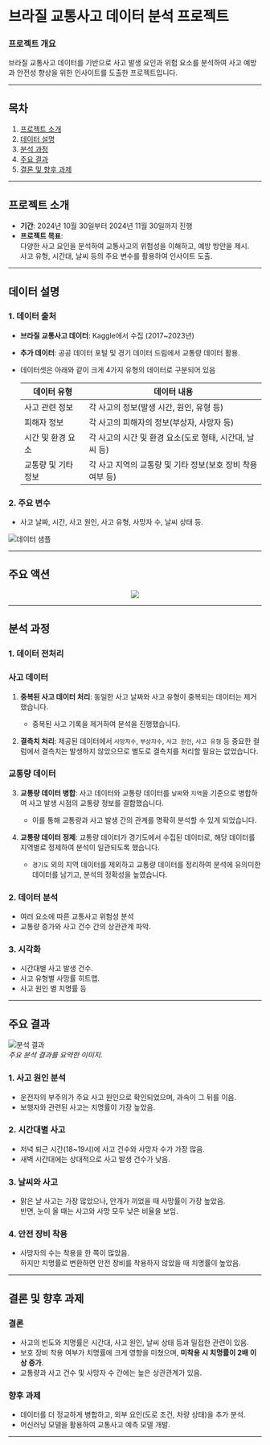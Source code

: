 # 브라질 교통사고 데이터 분석 프로젝트

### 프로젝트 개요
브라질 교통사고 데이터를 기반으로 사고 발생 요인과 위험 요소를 분석하여 사고 예방과 안전성 향상을 위한 인사이트를 도출한 프로젝트입니다.

---

## 목차
1. [프로젝트 소개](#프로젝트-소개)
2. [데이터 설명](#데이터-설명)
3. [분석 과정](#분석-과정)
4. [주요 결과](#주요-결과)
5. [결론 및 향후 과제](#결론-및-향후-과제)

---

## 프로젝트 소개

- **기간**: 2024년 10월 30일부터 2024년 11월 30일까지 진행  
- **프로젝트 목표**:  
  다양한 사고 요인을 분석하여 교통사고의 위험성을 이해하고, 예방 방안을 제시.  
  사고 유형, 시간대, 날씨 등의 주요 변수를 활용하여 인사이트 도출.

---

## 데이터 설명

### 1. 데이터 출처
- **브라질 교통사고 데이터**: Kaggle에서 수집 (2017~2023년)  
- **추가 데이터**: 공공 데이터 포털 및 경기 데이터 드림에서 교통량 데이터 활용.
- 데이터셋은 아래와 같이 크게 4가지 유형의 데이터로 구분되어 있음

  |데이터 유형|데이터 내용|
  |---|---|
  |사고 관련 정보|각 사고의 정보(발생 시간, 원인, 유형 등)|
  |피해자 정보|각 사고의 피해자의 정보(부상자, 사망자 등)|
  |시간 및 환경 요소|각 사고의 시간 및 환경 요소(도로 형태, 시간대, 날씨 등)|
  |교통량 및 기타 정보| 각 사고 지역의 교통량 및 기타 정보(보호 장비 착용 여부 등)|

### 2. 주요 변수
- 사고 날짜, 시간, 사고 원인, 사고 유형, 사망자 수, 날씨 상태 등.

![데이터 샘플](./imgs/data_sample.png)

---

## 주요 액션
<div align="center">
<img src="./imgs/사고_관련_정보.png">
</div>

---

## 분석 과정

### 1. 데이터 전처리
### **사고 데이터**
1. **중복된 사고 데이터 처리**: 동일한 사고 날짜와 사고 유형이 중복되는 데이터는 제거했습니다.  
   - 중복된 사고 기록을 제거하여 분석을 진행했습니다.

2. **결측치 처리**: 제공된 데이터에서 `사망자수`, `부상자수`, `사고 원인`, `사고 유형` 등 중요한 컬럼에서 결측치는 발생하지 않았으므로 별도로 결측치를 처리할 필요는 없었습니다.

### **교통량 데이터**
3. **교통량 데이터 병합**: 사고 데이터와 교통량 데이터를 `날짜`와 `지역`을 기준으로 병합하여 사고 발생 시점의 교통량 정보를 결합했습니다.  
   - 이를 통해 교통량과 사고 발생 간의 관계를 명확히 분석할 수 있게 되었습니다.

4. **교통량 데이터 정제**: 교통량 데이터가 경기도에서 수집된 데이터로, 해당 데이터를 지역별로 정제하여 분석이 일관되도록 했습니다.  
   - `경기도` 외의 지역 데이터를 제외하고 교통량 데이터를 정리하여 분석에 유의미한 데이터를 남기고, 분석의 정확성을 높였습니다.


### 2. 데이터 분석
- 여러 요소에 따른 교통사고 위험성 분석
- 교통량 증가와 사고 건수 간의 상관관계 파악.  

### 3. 시각화
- 시간대별 사고 발생 건수.
- 사고 유형별 사망률 히트맵.
- 사고 원인 별 치명률 등

---

## 주요 결과

![분석 결과](./imgs/napkin-selection.png)  
*주요 분석 결과를 요약한 이미지.*

### 1. 사고 원인 분석
- 운전자의 부주의가 주요 사고 원인으로 확인되었으며, 과속이 그 뒤를 이음.
- 보행자와 관련된 사고는 치명률이 가장 높았음.

### 2. 시간대별 사고
- 저녁 퇴근 시간(18~19시)에 사고 건수와 사망자 수가 가장 많음.
- 새벽 시간대에는 상대적으로 사고 발생 건수가 낮음.

### 3. 날씨와 사고
- 맑은 날 사고는 가장 많았으나, 안개가 끼었을 때 사망률이 가장 높았음.  
  반면, 눈이 올 때는 사고와 사망 모두 낮은 비율을 보임.

### 4. 안전 장비 착용
- 사망자의 수는 착용을 한 쪽이 많았음.  
  하지만 치명률로 변환하면 안전 장비를 착용하지 않았을 때 치명률이 높았음.
---

## 결론 및 향후 과제

### 결론
- 사고의 빈도와 치명률은 시간대, 사고 원인, 날씨 상태 등과 밀접한 관련이 있음.
- 보호 장비 착용 여부가 치명률에 크게 영향을 미쳤으며, **미착용 시 치명률이 2배 이상 증가**.
- 교통량과 사고 건수 및 사망자 수 간에는 높은 상관관계가 있음.

### 향후 과제
- 데이터를 더 정교하게 병합하고, 외부 요인(도로 조건, 차량 상태)을 추가 분석.
- 머신러닝 모델을 활용하여 교통사고 예측 모델 개발.

---
